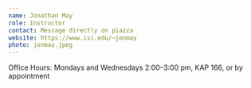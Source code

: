 ```yaml
---
name: Jonathan May
role: Instructor
contact: Message directly on piazza
website: https://www.isi.edu/~jonmay
photo: jonmay.jpeg
---
```


Office Hours: Mondays and Wednesdays 2:00–3:00 pm, KAP 166, or by appointment

